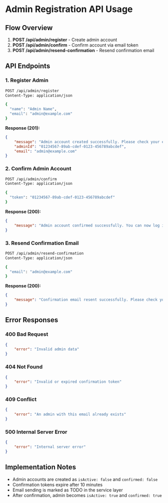 # Admin Registration API Usage

## Flow Overview

1. **POST /api/admin/register** - Create admin account
2. **POST /api/admin/confirm** - Confirm account via email token
3. **POST /api/admin/resend-confirmation** - Resend confirmation email

## API Endpoints

### 1. Register Admin

```bash
POST /api/admin/register
Content-Type: application/json

{
  "name": "Admin Name",
  "email": "admin@example.com"
}
```

**Response (201):**

```json
{
	"message": "Admin account created successfully. Please check your email for confirmation.",
	"adminId": "01234567-89ab-cdef-0123-456789abcdef",
	"email": "admin@example.com"
}
```

### 2. Confirm Admin Account

```bash
POST /api/admin/confirm
Content-Type: application/json

{
  "token": "01234567-89ab-cdef-0123-456789abcdef"
}
```

**Response (200):**

```json
{
	"message": "Admin account confirmed successfully. You can now log in."
}
```

### 3. Resend Confirmation Email

```bash
POST /api/admin/resend-confirmation
Content-Type: application/json

{
  "email": "admin@example.com"
}
```

**Response (200):**

```json
{
	"message": "Confirmation email resent successfully. Please check your email."
}
```

## Error Responses

### 400 Bad Request

```json
{
	"error": "Invalid admin data"
}
```

### 404 Not Found

```json
{
	"error": "Invalid or expired confirmation token"
}
```

### 409 Conflict

```json
{
	"error": "An admin with this email already exists"
}
```

### 500 Internal Server Error

```json
{
	"error": "Internal server error"
}
```

## Implementation Notes

- Admin accounts are created as `isActive: false` and `confirmed: false`
- Confirmation tokens expire after 10 minutes
- Email sending is marked as TODO in the service layer
- After confirmation, admin becomes `isActive: true` and `confirmed: true`
